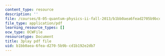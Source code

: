 ```yaml
---
content_type: resource
description: ''
file: /courses/8-05-quantum-physics-ii-fall-2013/b1bb0aea6fead2705b9bcd1b192e2db7_lnZR0TVNh2k.pdf
file_type: application/pdf
learning_resource_types: []
ocw_type: OCWFile
resourcetype: Document
title: 3play pdf file
uid: b1bb0aea-6fea-d270-5b9b-cd1b192e2db7
---
```

